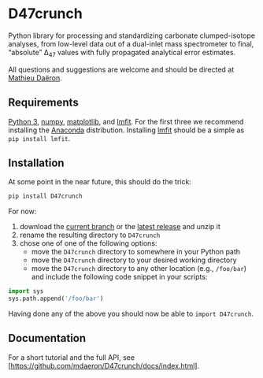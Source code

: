 # D47crunch

Python library for processing and standardizing carbonate clumped-isotope analyses, from low-level data out of a dual-inlet mass spectrometer to final, “absolute” Δ<sub>47</sub> values with fully propagated analytical error estimates.

All questions and suggestions are welcome and should be directed at [Mathieu Daëron](mailto:daeron@lsce.ipsl.fr?subject=[D47crunch]).

## Requirements

[Python 3], [numpy], [matplotlib], and [lmfit]. For the first three we recommend installing the [Anaconda] distribution. Installing [lmfit] should be a simple as `pip install lmfit`.

[Python 3]: https://www.python.org
[numpy]: https://numpy.org
[lmfit]: https://lmfit.github.io
[Anaconda]: https://www.anaconda.com/distribution
[matplotlib]: https://matplotlib.org

## Installation

At some point in the near future, this should do the trick:

```bash
pip install D47crunch
```

For now:

1. download the [current branch] or the [latest release] and unzip it
2. rename the resulting directory to `D47crunch`
3. chose one of one of the following options:
	+ move the `D47crunch` directory to somewhere in your Python path
	+ move the `D47crunch` directory to your desired working directory
	+ move the `D47crunch` directory to any other location (e.g., `/foo/bar`) and include the following code snippet in your scripts:

```py
import sys
sys.path.append('/foo/bar')
```
Having done any of the above you should now be able to `import D47crunch`.

[current branch]: https://github.com/mdaeron/D47crunch/archive/master.zip
[latest release]: https://github.com/mdaeron/D47crunch/archive/v0.1.zip

## Documentation

For a short tutorial and the full API, see [https://github.com/mdaeron/D47crunch/docs/index.html].

[https://github.com/mdaeron/D47crunch/docs/index.html]: https://github.com/mdaeron/D47crunch/docs/index.html
